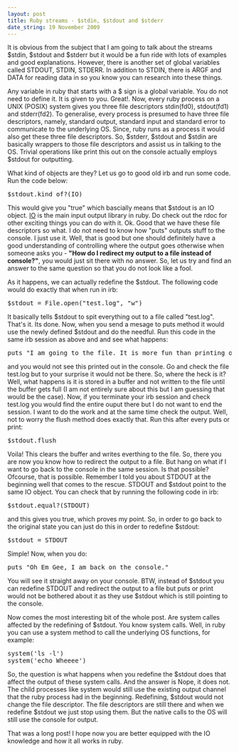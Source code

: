 ```yaml
--- 
layout: post
title: Ruby streams - $stdin, $stdout and $stderr
date_string: 19 November 2009
---
```


It is obvious from the subject that I am going to talk about the streams $stdin, $stdout and $stderr but it would be a fun ride with lots of examples and good explanations. However, there is another set of global variables called STDOUT, STDIN, STDERR. In addition to STDIN, there is ARGF and DATA for reading data in so you know you can research into these things.

Any variable in ruby that starts with a $ sign is a global variable. You do not need to define it. It is given to you. Great!. Now, every ruby process on a UNIX (POSIX) system gives you three file descriptors stdin(fd0), stdout(fd1) and stderr(fd2). To generalise, every process is presumed to have three file descriptors, namely, standard output, standard input and standard error to communicate to the underlying OS. Since, ruby runs as a process it would also get these three file descriptors. So, $stderr, $stdout and $stdin are basically wrappers to those file descriptors and assist us in talking to the OS. Trivial operations like print this out on the console actually employs $stdout for outputting.

What kind of objects are they? Let us go to good old irb and run some code. Run the code below:

<pre>
$stdout.kind_of?(IO)
</pre>

This would give you "true" which bascially means that $stdout is an IO object. <a href="http://ruby-doc.org/core/classes/IO.html#M002278">IO</a> is the main input output library in ruby. Do check out the rdoc for other exciting things you can do with it. Ok. Good that we have these file descriptors so what. I do not need to know how "puts" outputs stuff to the console. I just use it. Well, that is good but one should definitely have a good understanding of controlling where the output goes otherwise when someone asks you - <strong>"How do I redirect my output to a file instead of console?"</strong>, you would just sit there with no answer. So, let us try and find an answer to the same question so that you do not look like a fool.

As it happens, we can actually redefine the $stdout. The following code would do exactly that when run in irb:
<pre>
$stdout = File.open("test.log", "w")
</pre>

It basically tells $stdout to spit everything out to a file called "test.log". That's it. Its done. Now, when you send a mesage to puts method it would use the newly defined $stdout and do the needful. Run this code in the same irb session as above and and see what happens:

<pre>
puts "I am going to the file. It is more fun than printing on the cosole."
</pre>

and you would not see this printed out in the console. Go and check the file test.log but to your surprise it would not be there. So, where the heck is it? Well, what happens is it is stored in a buffer and not written to the file until the buffer gets full (I am not entirely sure about this but I am guessing that would be the case). Now, if you terminate your irb session and check test.log you would find the entire ouput there but I do not want to end the session. I want to do the work and at the same time check the output. Well, not to worry the flush method does exactly that. Run this after every puts or print:

<pre>
$stdout.flush
</pre>

Voila! This clears the buffer and writes everthing to the file. So, there you are now you know how to redirect the output to a file. But hang on what if I want to go back to the console in the same session. Is that possible? Ofcourse, that is possible. Remember I told you about STDOUT at the beginning well that comes to the rescue. STDOUT and $stdout point to the same IO object. You can check that by running the following code in irb:

<pre>
$stdout.equal?(STDOUT) 
</pre>

and this gives you true, which proves my point. So, in order to go back to the original state you can just do this in order to redefine $stdout:

<pre>
$stdout = STDOUT
</pre> 

Simple! Now, when you do:

<pre>
puts "Oh Em Gee, I am back on the console."
</pre> 

You will see it straight away on your console. BTW, instead of $stdout you can redefine STDOUT and redirect the output to a file but puts or print would not be bothered about it as they use $stdout which is still pointing to the console.

Now comes the most interesting bit of the whole post. Are system calles affected by the redefining of $stdout. You know system calls. Well, in ruby you can use a system method to call the underlying OS functions, for example:

<pre>
system('ls -l')
system('echo Wheeee')
</pre>

So, the question is what happens when you redefine the $stdout does that affect the output of these system calls. And the answer is Nope, it does not. The child processes like system would still use the existing output channel that the ruby process had in the beginning. Redefining, $stdout would not change the file descriptor. The file descriptors are still there and when we redefine $stdout we just stop using them. But the native calls to the OS will still use the console for output.

That was a long post! I hope now you are better equipped with the IO knowledge and how it all works in ruby.
